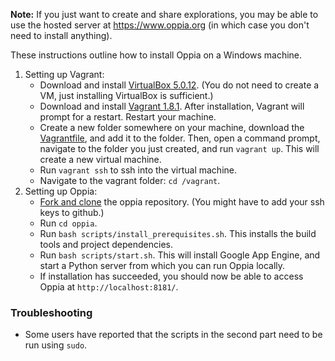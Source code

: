 **Note:** If you just want to create and share explorations, you may be able to use the hosted server at https://www.oppia.org (in which case you don't need to install anything).

These instructions outline how to install Oppia on a Windows machine.

1. Setting up Vagrant:
   - Download and install [VirtualBox 5.0.12](https://www.virtualbox.org/wiki/Downloads). (You do not need to create a VM, just installing VirtualBox is sufficient.)
   - Download and install [Vagrant 1.8.1](https://www.vagrantup.com/downloads.html). After installation, Vagrant will prompt for a restart. Restart your machine.
   - Create a new folder somewhere on your machine, download the [Vagrantfile](https://raw.githubusercontent.com/oppia/oppia/develop/Vagrantfile), and add it to the folder. Then, open a command prompt, navigate to the folder you just created, and run `vagrant up`. This will create a new virtual machine.
   - Run `vagrant ssh` to ssh into the virtual machine.
   - Navigate to the vagrant folder: `cd /vagrant`.
1. Setting up Oppia:
   - [Fork and clone](https://help.github.com/articles/fork-a-repo/) the oppia repository. (You might have to add your ssh keys to github.)
   - Run `cd oppia`.
   - Run `bash scripts/install_prerequisites.sh`. This installs the build tools and project dependencies.
   - Run `bash scripts/start.sh`. This will install Google App Engine, and start a Python server from which you can run Oppia locally.
   - If installation has succeeded, you should now be able to access Oppia at `http://localhost:8181/`.

### Troubleshooting
- Some users have reported that the scripts in the second part need to be run using `sudo`.